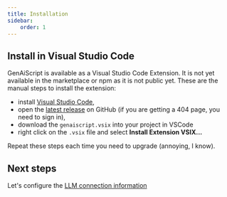 ```yaml
---
title: Installation
sidebar:
    order: 1
---
```


## Install in Visual Studio Code

GenAiScript is available as a Visual Studio Code Extension. It is not yet available in the marketplace or npm as it is not public yet. These are the manual steps to install the extension:

-   install [Visual Studio Code](https://code.visualstudio.com/Download),
-   open the [latest release](https://github.com/microsoft/genaiscript/releases/latest/) on GitHub (if you are getting a 404 page, you need to sign in),
-   download the `genaiscript.vsix` into your project in VSCode
-   right click on the `.vsix` file and select **Install Extension VSIX...**

Repeat these steps each time you need to upgrade (annoying, I know).

## Next steps

Let's configure the [LLM connection information](/genaiscript/getting-started/configuration)